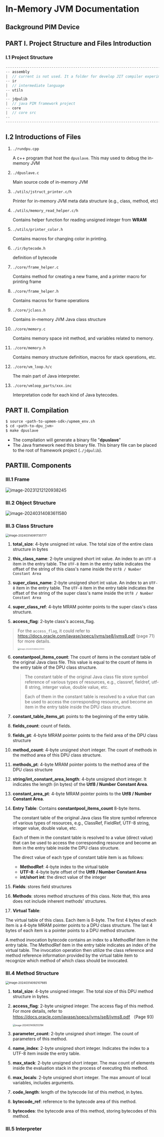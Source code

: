 # In-Memory JVM Documentation

## Background PIM Device

## PART I. Project Structure and Files Introduction

### I.1 Project Structure

``` java
---------------------------------------------------------------------------------------------------
-- assembly
|  // current is not used. It a folder for develop JIT compiler experimentally.
-- ir
|  // intermediate language
-- utils
|
-- jdpulib
|  // java PIM framework project
-- core
|  // core src
-- 
---------------------------------------------------------------------------------------------------
```



##  I.2 Introductions of Files

1. `./rundpu.cpp`

   A c++ program that host the `dpuslave`. This may used to debug the in-memory JVM

2. `./dpuslave.c`

   Main source code of in-memory JVM

3. `./utils/jstruct_printer.c/h`

   Printer for in-memory JVM meta data structure (e.g., class, method, etc)

4. `./utils/memory_read_helper.c/h`

   Contains helper function for reading unsigned integer from **WRAM**

5. `./utils/printer_color.h`

   Contains macros for changing color in printing.

6. `./ir/bytecode.h`

   definition of bytecode

7. `./core/frame_helper.c`

   Contains method for creating a new frame, and a printer macro for printing frame

8. `./core/frame_helper.h`

   Contains macros for frame operations

9. `./core/jclass.h`

   Contains in-memory JVM Java class structure

10. `./core/memory.c`

    Contains memory space init method, and variables related to memory.

11. `./core/memory.h`

    Contains memory structure definition, macros for stack operations, etc.

12. `./core/vm_loop.h/c`

    The main part of Java interpreter.

13. `./core/vmloop_parts/xxx.inc`

    Interpretation code for each kind of Java bytecodes. 



 

   





## PART II. Compilation

``` bash
$ source <path-to-upmem-sdk>/upmem_env.sh
$ cd <path-to-dpu_jvm>
$ make dpuslave
```

+ The compilation will generate a binary file "**dpuslave**"
+ The Java framework need this binary file. This binary file can be placed to the root of framework project (`./jdpulib`).



 



## PARTIII. Components

### III.1 Frame

![image-20231212120938245](./images/image-20231212120938245.png)







### III.2 Object Structure

![image-20240314083611580](./images/image-20240314083611580.png)





### III.3 Class Structure

<img src="./images/image-20240314091735777.png" alt="image-20240314091735777" style="zoom:67%;" />

1. **total_size**: $4$-byte unsigned int value. The total size of the entire class structure in bytes

2. **this_class_name**: $2$-byte unsigned short int value. An index to an `UTF-8` item in the entry table. The `UTF-8` item in the entry table indicates the offset of the string of this class's name inside the `Utf8 / Number Constant Area` 
3. **super_class_name**: $2$-byte unsigned short int value. An index to an `UTF-8` item in the entry table. The `UTF-8` item in the entry table indicates the offset of the string of the super class's name inside the `Utf8 / Number Constant Area` 
4. **super_class_ref**: $4$-byte MRAM pointer points to the super class's class structure.
5. **access_flag**: $2$-byte class's access_flag.

> For the `access_flag`, it could refer to https://docs.oracle.com/javase/specs/jvms/se8/jvms8.pdf (page $71$) for more details.
>
> <img src="./images/image-20240314084221555.png" alt="image-20240314084221555" style="zoom:43%;" />

6. **constantpool_items_count**: The count of items in the constant table of the original Java class file. This value is equal to the count of items in the entry table of the DPU class structure. 

   > The  constant table of the original Java class file store symbol reference of various types of resources, e.g., classref, fieldref, utf-8 string, interger value, double value, etc. 
   >
   > Each of them in the constant table is resolved to a value that can be used to access the corresponding resource, and become an item in the entry table inside the DPU class structure.

7. **constant_table_items_pt**: points to the beginning of the entry table.

8. **fields_count**: count of fields.

9. **fields_pt**:  $4$-byte MRAM pointer points to the field area of the DPU class structure

10. **method_count**: $4$-byte unsigned short integer. The count of methods in the method area of this DPU class structure.

11. **methods_pt**: $4$-byte MRAM pointer points to the method area of the DPU class structure

12. **string/int_constant_area_length**: $4$-byte unsigned short integer. It indicates the length (in bytes) of the **Utf8 / Number Constant Area**.
13. **constant_area_pt**: $4$-byte MRAM pointer points to the **Utf8 / Number Constant Area**.

14. **Entry Table**: Contains **constantpool_items_count** $8$​-byte items. 

    The constant table of the original Java class file store symbol reference of various types of resources, e.g., ClassRef, FieldRef, UTF-8 string, integer value, double value, etc. 

    Each of them in the constant table is resolved to a value (direct value) that can be used to access the corresponding resource and become an item in the entry table inside the DPU class structure.

    The direct value of each type of constant table item is as follows:

    + **MethodRef**: $4$-byte index to the virtual table
    +  **UTF-8**: $4$-byte byte offset of the **Utf8 / Number Constant Area**
    + **int/short int**: the direct value of the integer

15. **Fields**: stores field structures
16. **Methods**: stores method structures of this class. Note that, this area does not include inherent methods' structures.
17. **Virtual Table**:

The virtual table of this class. Each item is $8$-byte. The first 4 bytes of each item is a $4$-byte MRAM pointer points to a DPU class structure. The last $4$ bytes of each item is a pointer points to a DPU method structure. 

A method invocation bytecode contains an index to a MethodRef item in the entry table. The  MethodRef item in the entry table indicates an index of the virtual table. The invocation operation then utilize the class reference and method reference information provided by the virtual table item to recognize which method of which class should be invocated.





### III.4 Method Structure

<img src="./images/image-20240314092107685.png" alt="image-20240314092107685" style="zoom:67%;" />

1. **total_size**: $4$-byte unsigned integer. The total size of this DPU method structure in bytes.

2. **access_flag**: $2$-byte unsigned integer. The access flag of this method. For more details, refer to https://docs.oracle.com/javase/specs/jvms/se8/jvms8.pdf （Page 93)

   <img src="./images/image-20240314092512194.png" alt="image-20240314092512194" style="zoom:50%;" />

3. **parameter_count**: $2$-byte unsigned short integer. The count of parameters of this method.

4. **name_index**: $2$-byte unsigned short integer. Indicates the index to a UTF-8 item inside the entry table.

5. **max_stack**: $2$-byte unsigned short integer. The max count of elements inside the evaluation stack in the process of executing this method.

6. **max_locals**: $2$-byte unsigned short integer. The max amount of local variables, includes arguments.

7. **code_length**: length of the bytecode list of this method, in bytes.

8. **bytecode_ref**: reference to the bytecode area of this method.

9. **bytecodes**: the bytecode area of this method, storing bytecodes of this method.







### III.5 Interpreter





